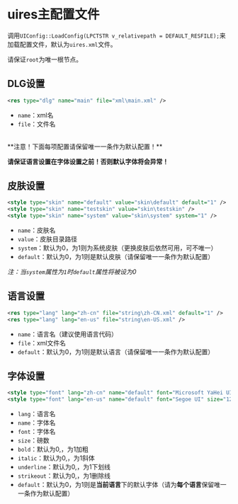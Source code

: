 # uires主配置文件
调用`UIConfig::LoadConfig(LPCTSTR v_relativepath = DEFAULT_RESFILE);`来加载配置文件，默认为`uires.xml`文件。

请保证`root`为唯一根节点。
## DLG设置
```xml
<res type="dlg" name="main" file="xml\main.xml" />
```
- `name`：xml名
- `file`：文件名

<br>
**注意！下面每项配置请保留唯一一条作为默认配置！**

**请保证语言设置在字体设置之前！否则默认字体将会异常！**
## 皮肤设置
```xml
<style type="skin" name="default" value="skin\default" default="1" />
<style type="skin" name="testskin" value="skin\testskin" />
<style type="skin" name="system" value="skin\system" system="1" />
```
- `name`：皮肤名
- `value`：皮肤目录路径
- `system`：默认为0，为1则为系统皮肤（更换皮肤后依然可用，可不唯一）
- `default`：默认为0，为1则是默认皮肤（请保留唯一一条作为默认配置）

*注：当`system`属性为`1`时`default`属性将被设为0*

## 语言设置
```xml
<res type="lang" lang="zh-cn" file="string\zh-CN.xml" default="1" />
<res type="lang" lang="en-us" file="string\en-US.xml" />
```
- `name`：语言名（建议使用语言代码）
- `file`：xml文件名
- `default`：默认为0，为1则是默认语言（请保留唯一一条作为默认配置）

## 字体设置
```xml
<style type="font" lang="zh-cn" name="default" font="Microsoft YaHei UI" size="12" default="1" />
<style type="font" lang="en-us" name="default" font="Segoe UI" size="12" default="1" />
```
- `lang`：语言名
- `name`：字体名
- `font`：字体名
- `size`：磅数
- `bold`：默认为0,，为1加粗
- `italic`：默认为0,，为1斜体
- `underline`：默认为0,，为1下划线
- `strikeout`：默认为0,，为1删除线
- `default`：默认为0，为1则是**当前语言**下的默认字体（请为**每个语言**保留唯一一条作为默认配置）
